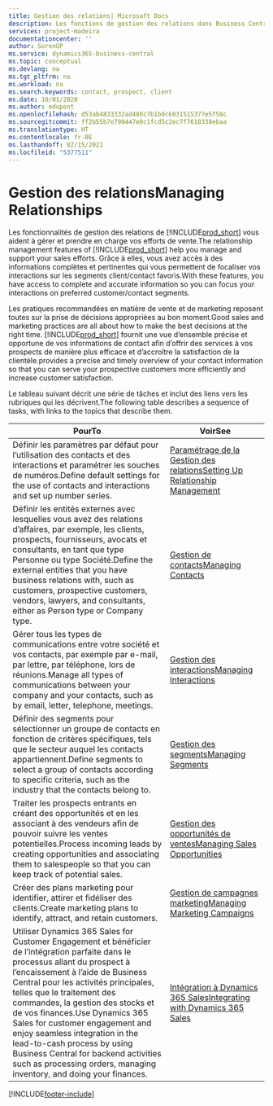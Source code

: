 ```yaml
---
title: Gestion des relations| Microsoft Docs
description: Les fonctions de gestion des relations dans Business Central prennent en charge vos efforts en matière de vente et vous permettent d’accéder à des informations sur les contacts et les prospects afin de pouvoir servir vos clients efficacement.
services: project-madeira
documentationcenter: ''
author: SorenGP
ms.service: dynamics365-business-central
ms.topic: conceptual
ms.devlang: na
ms.tgt_pltfrm: na
ms.workload: na
ms.search.keywords: contact, prospect, client
ms.date: 10/01/2020
ms.author: edupont
ms.openlocfilehash: d53ab4833332ad488c7b1b9c6031515377e5f58c
ms.sourcegitcommit: ff2b55b7e790447e0c1fcd5c2ec7f7610338ebaa
ms.translationtype: HT
ms.contentlocale: fr-BE
ms.lasthandoff: 02/15/2021
ms.locfileid: "5377511"
---
```

# <a name="managing-relationships"></a><span data-ttu-id="bd89f-103">Gestion des relations</span><span class="sxs-lookup"><span data-stu-id="bd89f-103">Managing Relationships</span></span>
<span data-ttu-id="bd89f-104">Les fonctionnalités de gestion des relations de [!INCLUDE[prod_short](includes/prod_short.md)] vous aident à gérer et prendre en charge vos efforts de vente.</span><span class="sxs-lookup"><span data-stu-id="bd89f-104">The relationship management features of [!INCLUDE[prod_short](includes/prod_short.md)] help you manage and support your sales efforts.</span></span> <span data-ttu-id="bd89f-105">Grâce à elles, vous avez accès à des informations complètes et pertinentes qui vous permettent de focaliser vos interactions sur les segments client/contact favoris.</span><span class="sxs-lookup"><span data-stu-id="bd89f-105">With these features, you have access to complete and accurate information so you can focus your interactions on preferred customer/contact segments.</span></span>

<span data-ttu-id="bd89f-106">Les pratiques recommandées en matière de vente et de marketing reposent toutes sur la prise de décisions appropriées au bon moment.</span><span class="sxs-lookup"><span data-stu-id="bd89f-106">Good sales and marketing practices are all about how to make the best decisions at the right time.</span></span> [!INCLUDE[prod_short](includes/prod_short.md)] <span data-ttu-id="bd89f-107">fournit une vue d’ensemble précise et opportune de vos informations de contact afin d’offrir des services à vos prospects de manière plus efficace et d’accroître la satisfaction de la clientèle.</span><span class="sxs-lookup"><span data-stu-id="bd89f-107">provides a precise and timely overview of your contact information so that you can serve your prospective customers more efficiently and increase customer satisfaction.</span></span>

<span data-ttu-id="bd89f-108">Le tableau suivant décrit une série de tâches et inclut des liens vers les rubriques qui les décrivent.</span><span class="sxs-lookup"><span data-stu-id="bd89f-108">The following table describes a sequence of tasks, with links to the topics that describe them.</span></span>  

| <span data-ttu-id="bd89f-109">Pour</span><span class="sxs-lookup"><span data-stu-id="bd89f-109">To</span></span> | <span data-ttu-id="bd89f-110">Voir</span><span class="sxs-lookup"><span data-stu-id="bd89f-110">See</span></span> |
| --- | --- |
|<span data-ttu-id="bd89f-111">Définir les paramètres par défaut pour l’utilisation des contacts et des interactions et paramétrer les souches de numéros.</span><span class="sxs-lookup"><span data-stu-id="bd89f-111">Define default settings for the use of contacts and interactions and set up number series.</span></span>|[<span data-ttu-id="bd89f-112">Paramétrage de la Gestion des relations</span><span class="sxs-lookup"><span data-stu-id="bd89f-112">Setting Up Relationship Management</span></span>](marketing-setup-marketing.md)|
|<span data-ttu-id="bd89f-113">Définir les entités externes avec lesquelles vous avez des relations d’affaires, par exemple, les clients, prospects, fournisseurs, avocats et consultants, en tant que type Personne ou type Société.</span><span class="sxs-lookup"><span data-stu-id="bd89f-113">Define the external entities that you have business relations with, such as customers, prospective customers, vendors, lawyers, and consultants, either as Person type or Company type.</span></span>|[<span data-ttu-id="bd89f-114">Gestion de contacts</span><span class="sxs-lookup"><span data-stu-id="bd89f-114">Managing Contacts</span></span>](marketing-contacts.md)|
|<span data-ttu-id="bd89f-115">Gérer tous les types de communications entre votre société et vos contacts, par exemple par e-mail, par lettre, par téléphone, lors de réunions.</span><span class="sxs-lookup"><span data-stu-id="bd89f-115">Manage all types of communications between your company and your contacts, such as by email, letter, telephone, meetings.</span></span>|[<span data-ttu-id="bd89f-116">Gestion des interactions</span><span class="sxs-lookup"><span data-stu-id="bd89f-116">Managing Interactions</span></span>](marketing-interactions.md)|
|<span data-ttu-id="bd89f-117">Définir des segments pour sélectionner un groupe de contacts en fonction de critères spécifiques, tels que le secteur auquel les contacts appartiennent.</span><span class="sxs-lookup"><span data-stu-id="bd89f-117">Define segments to select a group of contacts according to specific criteria, such as the industry that the contacts belong to.</span></span>|[<span data-ttu-id="bd89f-118">Gestion des segments</span><span class="sxs-lookup"><span data-stu-id="bd89f-118">Managing Segments</span></span>](marketing-segments.md)|
|<span data-ttu-id="bd89f-119">Traiter les prospects entrants en créant des opportunités et en les associant à des vendeurs afin de pouvoir suivre les ventes potentielles.</span><span class="sxs-lookup"><span data-stu-id="bd89f-119">Process incoming leads by creating opportunities and associating them to salespeople so that you can keep track of potential sales.</span></span>|[<span data-ttu-id="bd89f-120">Gestion des opportunités de ventes</span><span class="sxs-lookup"><span data-stu-id="bd89f-120">Managing Sales Opportunities</span></span>](marketing-manage-sales-opportunities.md)|
|<span data-ttu-id="bd89f-121">Créer des plans marketing pour identifier, attirer et fidéliser des clients.</span><span class="sxs-lookup"><span data-stu-id="bd89f-121">Create marketing plans to identify, attract, and retain customers.</span></span>|[<span data-ttu-id="bd89f-122">Gestion de campagnes marketing</span><span class="sxs-lookup"><span data-stu-id="bd89f-122">Managing Marketing Campaigns</span></span>](marketing-campaigns.md)|
|<span data-ttu-id="bd89f-123">Utiliser Dynamics 365 Sales for Customer Engagement et bénéficier de l’intégration parfaite dans le processus allant du prospect à l’encaissement à l’aide de Business Central pour les activités principales, telles que le traitement des commandes, la gestion des stocks et de vos finances.</span><span class="sxs-lookup"><span data-stu-id="bd89f-123">Use Dynamics 365 Sales for customer engagement and enjoy seamless integration in the lead-to-cash process by using Business Central for backend activities such as processing orders, managing inventory, and doing your finances.</span></span>|[<span data-ttu-id="bd89f-124">Intégration à Dynamics 365 Sales</span><span class="sxs-lookup"><span data-stu-id="bd89f-124">Integrating with Dynamics 365 Sales</span></span>](marketing-integrate-dynamicscrm.md)|


[!INCLUDE[footer-include](includes/footer-banner.md)]